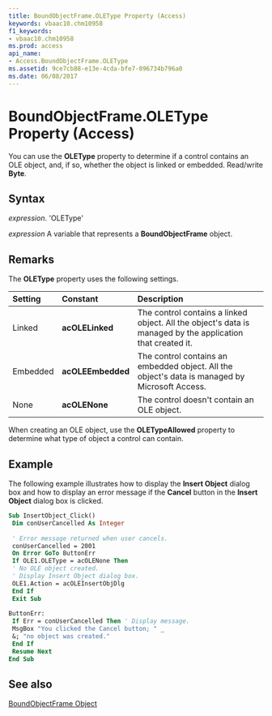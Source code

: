 ```yaml
---
title: BoundObjectFrame.OLEType Property (Access)
keywords: vbaac10.chm10958
f1_keywords:
- vbaac10.chm10958
ms.prod: access
api_name:
- Access.BoundObjectFrame.OLEType
ms.assetid: 9ce7cb88-e13e-4cda-bfe7-096734b796a0
ms.date: 06/08/2017
---
```



# BoundObjectFrame.OLEType Property (Access)

You can use the  **OLEType** property to determine if a control contains an OLE object, and, if so, whether the object is linked or embedded. Read/write **Byte**.


## Syntax

 _expression_. 'OLEType'

 _expression_ A variable that represents a **BoundObjectFrame** object.


## Remarks

The  **OLEType** property uses the following settings.



|**Setting**|**Constant**|**Description**|
|:-----|:-----|:-----|
|Linked|**acOLELinked**|The control contains a linked object. All the object's data is managed by the application that created it.|
|Embedded|**acOLEEmbedded**|The control contains an embedded object. All the object's data is managed by Microsoft Access.|
|None|**acOLENone**|The control doesn't contain an OLE object.|
When creating an OLE object, use the  **OLETypeAllowed** property to determine what type of object a control can contain.


## Example

The following example illustrates how to display the  **Insert Object** dialog box and how to display an error message if the **Cancel** button in the **Insert Object** dialog box is clicked.


```vb
Sub InsertObject_Click() 
 Dim conUserCancelled As Integer 
 
 ' Error message returned when user cancels. 
 conUserCancelled = 2001 
 On Error GoTo ButtonErr 
 If OLE1.OLEType = acOLENone Then 
 ' No OLE object created. 
 ' Display Insert Object dialog box. 
 OLE1.Action = acOLEInsertObjDlg 
 End If 
 Exit Sub 
 
ButtonErr: 
 If Err = conUserCancelled Then ' Display message. 
 MsgBox "You clicked the Cancel button; " _ 
 &; "no object was created." 
 End If 
 Resume Next 
End Sub
```


## See also


[BoundObjectFrame Object](Access.BoundObjectFrame.md)

